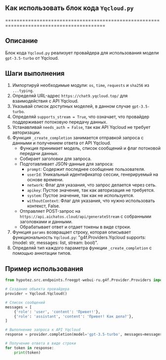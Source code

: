 ## Как использовать блок кода `Yqcloud.py`
=========================================================================================

Описание
-------------------------
Блок кода `Yqcloud.py`  реализует провайдера для использования модели `gpt-3.5-turbo` от Yqcloud. 

Шаги выполнения
-------------------------
1. Импортируй необходимые модули: `os`, `time`, `requests` и `sha256` из `...typing`.
2. Определяй URL-адрес `https://chat9.yqcloud.top/` для взаимодействия с API Yqcloud.
3. Указывай список доступных моделей, в данном случае `gpt-3.5-turbo`.
4. Определяй `supports_stream = True`, что означает, что провайдер поддерживает потоковую передачу данных.
5. Устанавливай `needs_auth = False`, так как API Yqcloud не требует авторизации.
6. Функция `_create_completion`  занимается отправкой запроса с данными и получением ответа от API Yqcloud.
    - Функция принимает модель, список сообщений и флаг потоковой передачи данных.
    - Собирает заголовки для запроса.
    - Подготавливает JSON-данные для запроса:
        - `prompt`: Содержит последнее сообщение пользователя.
        - `userId`: Уникальный идентификатор сессии, генерируемый на основе времени.
        - `network`: Флаг для указания, что запрос делается через сеть.
        - `apikey`: Пустое значение, так как авторизация не требуется.
        - `system`: Пустое значение, так как не используется.
        - `withoutContext`: Флаг для указания, что нужно использовать контекст, False.
    - Отправляет POST-запрос на `https://api.aichatos.cloud/api/generateStream` с собранными заголовками и данными.
    - Обрабатывает ответ и отдает токены в виде строки.
7. Функция `params`  возвращает строку, которая описывает функциональность `Yqcloud.py`:  "g4f.Providers.Yqcloud supports: (model: str, messages: list, stream: bool)". 
8. Определяй тип каждого параметра функции `_create_completion`  с помощью аннотации типов.

Пример использования
-------------------------

```python
from hypotez.src.endpoints.freegpt-webui-ru.g4f.Provider.Providers import Yqcloud

# Создание объекта провайдера
provider = Yqcloud.Yqcloud()

# Список сообщений
messages = [
    {'role': 'user', 'content': 'Привет!'},
    {'role': 'assistant', 'content': 'Привет! Как дела?'},
]

# Выполнение запроса к API Yqcloud
response = provider.completion(model='gpt-3.5-turbo', messages=messages, stream=True)

# Получение ответа в виде строки
for token in response:
    print(token)

```